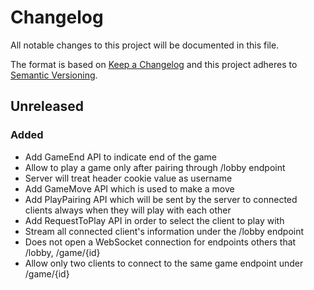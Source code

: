 # Changelog

All notable changes to this project will be documented in this file.

The format is based on [Keep a Changelog](http://keepachangelog.com/en/1.0.0/)
and this project adheres to [Semantic Versioning](http://semver.org/spec/v2.0.0.html).

## Unreleased

### Added

- Add GameEnd API to indicate end of the game
- Allow to play a game only after pairing through /lobby endpoint
- Server will treat header cookie value as username
- Add GameMove API which is used to make a move
- Add PlayPairing API which will be sent by the server to connected clients always when they will play with each other
- Add RequestToPlay API in order to select the client to play with
- Stream all connected client's information under the /lobby endpoint
- Does not open a WebSocket connection for endpoints others that /lobby, /game/{id}
- Allow only two clients to connect to the same game endpoint under /game/{id}
